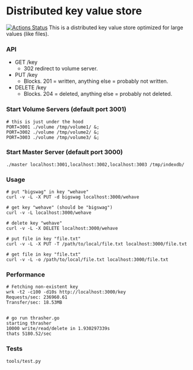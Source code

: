 # Distributed key value store
[![Actions Status](https://github.com/fmeringdal/distributedkv/workflows/Rust/badge.svg)](https://github.com/fmeringdal/distributedkv/actions)
This is a distributed key value store optimized for large values (like files).


### API

- GET /key
  - 302 redirect to volume server.
- PUT /key
  - Blocks. 201 = written, anything else = probably not written.
- DELETE /key
  - Blocks. 204 = deleted, anything else = probably not deleted.

### Start Volume Servers (default port 3001)

```
# this is just under the hood
PORT=3001 ./volume /tmp/volume1/ &;
PORT=3002 ./volume /tmp/volume2/ &;
PORT=3003 ./volume /tmp/volume3/ &;
```

### Start Master Server (default port 3000)

```
./master localhost:3001,localhost:3002,localhost:3003 /tmp/indexdb/
```


### Usage

```
# put "bigswag" in key "wehave"
curl -v -L -X PUT -d bigswag localhost:3000/wehave

# get key "wehave" (should be "bigswag")
curl -v -L localhost:3000/wehave

# delete key "wehave"
curl -v -L -X DELETE localhost:3000/wehave

# put file in key "file.txt"
curl -v -L -X PUT -T /path/to/local/file.txt localhost:3000/file.txt

# get file in key "file.txt"
curl -v -L -o /path/to/local/file.txt localhost:3000/file.txt
```

### Performance

```
# Fetching non-existent key
wrk -t2 -c100 -d10s http://localhost:3000/key
Requests/sec: 236960.61
Transfer/sec: 18.53MB


# go run thrasher.go
starting thrasher
10000 write/read/delete in 1.930297339s
thats 5180.52/sec
```

### Tests
```
tools/test.py
```
